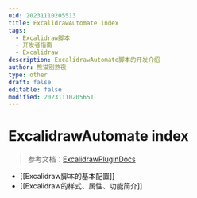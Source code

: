 ```yaml
---
uid: 20231110205513
title: ExcalidrawAutomate index
tags:
  - Excalidraw脚本
  - 开发者指南
  - Excalidraw
description: ExcalidrawAutomate脚本的开发介绍
author: 熊猫别熬夜
type: other
draft: false
editable: false
modified: 20231110205651
---
```


# ExcalidrawAutomate index

> 参考文档：[ExcalidrawPluginDocs](https://github.com/zsviczian/obsidian-excalidraw-plugin/blob/master/docs/readme.md)

- [[Excalidraw脚本的基本配置]]
- [[Excalidraw的样式、属性、功能简介]]